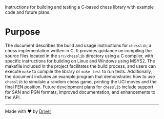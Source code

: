 <!--------------------------------------------------------------------------------->
<!-- IMPORTANT: This file is auto-generated by Driver (https://driver.ai). -------->
<!-- Manual edits may be overwritten on future commits. --------------------------->
<!--------------------------------------------------------------------------------->

Instructions for building and testing a C-based chess library with example code and future plans.

# Purpose
The document describes the build and usage instructions for `chesslib`, a chess implementation written in C. It provides guidance on compiling the source files located in the `src/chesslib` directory using a C compiler, with specific instructions for building on Linux and Windows using MSYS2. The makefile included in the project facilitates the build process, and users can execute `make` to compile the library or `make test` to run tests. Additionally, the document includes an example program that demonstrates how to use `chesslib` to simulate a random chess game, printing the UCI moves and the final FEN position. Future development plans for `chesslib` include support for SAN and PGN formats, improved documentation, and enhancements to the API.

---
Made with ❤️ by [Driver](https://www.driver.ai/)